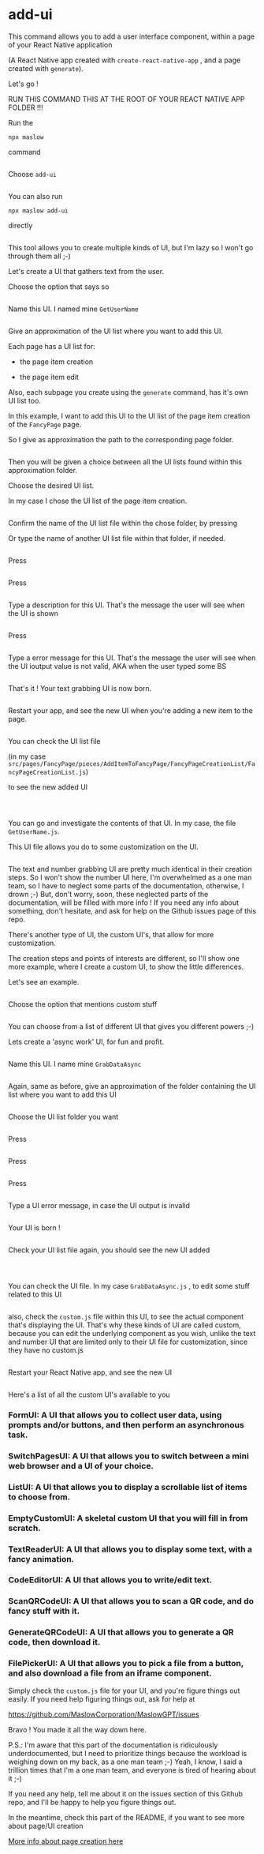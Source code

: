 
# add-ui

This command allows you to add a user interface component, within a page of your React Native application 

(A React Native app created with ```create-react-native-app``` , and a page created with ```generate```).

Let's go !

RUN THIS COMMAND THIS AT THE ROOT OF YOUR REACT NATIVE APP FOLDER !!!


Run the 

```
npx maslow
``` 

command

<p align="center">
  <img src="assets\8ef99ccfdf6b47f644921c8ec6485183.png" alt="">
</p>

Choose ```add-ui```

<p align="center">
  <img src="assets\fbe8b4242f6479e9b3563dfb3fda7f1a.png" alt="">
</p>

You can also run 

```
npx maslow add-ui
``` 

directly

<p align="center">
  <img src="assets\c1a41d5b384ce1b60a80e7b8a43aa290.png" alt="">
</p>

This tool allows you to create multiple kinds of UI, but I'm lazy so I won't go through them all ;-)

Let's create a UI that gathers text from the user.

Choose the option that says so

<p align="center">
  <img src="assets\eedc6874617f962e8b81610dccbc7a60.png" alt="">
</p>

Name this UI. I named mine ```GetUserName```

<p align="center">
  <img src="assets\65b9b083c5513c3d6c9ae4395622d72e.png" alt="">
</p>

Give an approximation of the UI list where you want to add this UI.

Each page has a UI list for:

- the page item creation

- the page item edit

Also, each subpage you create using the ```generate``` command, has it's own UI list too.

In this example, I want to add this UI to the UI list of the page item creation of the ```FancyPage``` page.

So I give as approximation the path to the corresponding page folder.

<p align="center">
  <img src="assets\1458667ed5ebf7ab8e730da55ba020df.png" alt="">
</p>

Then you will be given a choice between all the UI lists found within this approximation folder.

Choose the desired UI list. 

In my case I chose the UI list of the page item creation.

<p align="center">
  <img src="assets\9d7afb43dd195bd2531754ac415a1f96.png" alt="">
</p>

Confirm the name of the UI list file within the chose folder, by pressing <Enter>

Or type the name of another UI list file within that folder, if needed.

<p align="center">
  <img src="assets\6d3b4265a1e7c6691b89d1177669019c.png" alt="">
</p>

Press <Enter>

<p align="center">
  <img src="assets\abff8c2d5ea29dd41b336006dd8cb6f5.png" alt="">
</p>

Press <Enter> 

<p align="center">
  <img src="assets\c1a9ef29e842a322eda71d2cf1e7fc6c.png" alt="">
</p>

Type a description for this UI. That's the message the user will see when the UI is shown

<p align="center">
  <img src="assets\ac179d89ac5d66eb615b7f4c1ad0a187.png" alt="">
</p>

Press <Enter>

<p align="center">
  <img src="assets\caaf581e989302eec1ffcd5f3dcc59cc.png" alt="">
</p>

Type a error message for this UI. That's the message the user will see when the UI ioutput value is not valid, AKA when the user typed some BS


<p align="center">
  <img src="assets\690ee461d61f9bf048a3363b66dd37b5.png" alt="">
</p>

That's it ! Your text grabbing UI is now born.

<p align="center">
  <img src="assets\370ddab1e020ab439f68431148d7d02f.png" alt="">
</p>

Restart your app, and see the new UI when you're adding a new item to the page.

<p align="center">
  <img src="assets\702b0d08b37cc6c3f782aa853521b39e.png" alt="">
</p>

You can check the UI list file 

(in my case ```src/pages/FancyPage/pieces/AddItemToFancyPage/FancyPageCreationList/FancyPageCreationList.js```)

to see the new added UI

<p align="center">
  <img src="assets\d08f1fa5aac7b908cad5a92a3d4df9f0.png" alt="">
</p>

<p align="center">
  <img src="assets\551facaf592dc8abd2c099ca27ac05ce.png" alt="">
</p>

<p align="center">
  <img src="assets\e7972e6150c2a7f75e5e5b072c81be37.png" alt="">
</p>

You can go and investigate the contents of that UI. In my case, the file ```GetUserName.js```.

This UI file allows you do to some customization on the UI.

<p align="center">
  <img src="assets\6390a58dc3af7a0b5cc7f781bef4dcfe.png" alt="">
</p>

The text and number grabbing UI are pretty much identical in their creation steps. So I won't show the number UI here, I'm overwhelmed as a one man team, so I have to neglect some parts of the documentation, otherwise, I drown ;-) But, don't worry, soon, these neglected parts of the documentation, will be filled with more info ! If you need any info about something, don't hesitate, and ask for help on the Github issues page of this repo.

There's another type of UI, the custom UI's, that allow for more customization.

The creation steps and points of interests are different, so I'll show one more example, where I create a custom UI,  to show the little differences.

Let's see an example.

<p align="center">
  <img src="assets\2579b45e2bcbdf9579a67385b7026533.png" alt="">
</p>

Choose the option that mentions custom stuff

<p align="center">
  <img src="assets\8394391fa1129fe34d882dd08e30e941.png" alt="">
</p>

You can choose from a list of different UI that gives you different powers ;-)

Lets create a 'async work' UI, for fun and profit.

<p align="center">
  <img src="assets\345813f15034b37dde9a6b900d78d517.png" alt="">
</p>

Name this UI. I name mine ```GrabDataAsync```

<p align="center">
  <img src="assets\5f78fb70f6f3614e93f83115bec3c02d.png" alt="">
</p>

Again, same as before, give an approximation of the folder containing the UI list where you want to add this UI

<p align="center">
  <img src="assets\b3cf202e6e0a56a78434766830e99a62.png" alt="">
</p>

Choose the UI list folder you want

<p align="center">
  <img src="assets\dd3aa7204bc7c07fafd71d14f47bc0a0.png" alt="">
</p>

Press <Enter>

<p align="center">
  <img src="assets\4464b347118bb1c50239b908061c9f0b.png" alt="">
</p>

Press <Enter>

<p align="center">
  <img src="assets\90d73ac88952a28b2fd22d0f9aea7253.png" alt="">
</p>

Press <Enter>

<p align="center">
  <img src="assets\43c96fa488fa90f0ab2cbb1fb27a0234.png" alt="">
</p>

Type a UI error message, in case the UI output is invalid

<p align="center">
  <img src="assets\7b69ecfacee9260a954a817031812360.png" alt="">
</p>

Your UI is born !

<p align="center">
  <img src="assets\82f0d4f26776f0b4eab6e672339eeb16.png" alt="">
</p>

Check your UI list file again, you should see the new UI added

<p align="center">
  <img src="assets\ca243c4f2e003c07de176f89984f05b5.png" alt="">
</p>

<p align="center">
  <img src="assets\1df214f94f534a910cdff4648cab000f.png" alt="">
</p>

<p align="center">
  <img src="assets\a7c6c553d45faea2fedfb55ef401804e.png" alt="">
</p>

You can check the UI file. In my case ```GrabDataAsync.js``` , to edit some stuff related to this UI

<p align="center">
  <img src="assets\133db4cc71a84759e0df3f95e44f910b.png" alt="">
</p>

also, check the ```custom.js``` file within this UI, to see the actual component that's displaying the UI. That's why these kinds of UI are called custom, because you can edit the underlying component as you wish, unlike the text and number UI that are limited only to their UI file for customization, since they have no custom.js

<p align="center">
  <img src="assets\09b29ce9279da4fda98b57e869a93a8b.png" alt="">
</p>

Restart your React Native app, and see the new UI

<p align="center">
  <img src="assets\666f21ae658dee5b1f48bb1677c7f002.png" alt="">
</p>

Here's a list of all the custom UI's available to you

### FormUI: A UI that allows you to collect user data, using prompts and/or buttons, and then perform an asynchronous task.

### SwitchPagesUI: A UI that allows you to switch between a mini web browser and a UI of your choice.

### ListUI: A UI that allows you to display a scrollable list of items to choose from.

### EmptyCustomUI: A skeletal custom UI that you will fill in from scratch.

### TextReaderUI: A UI that allows you to display some text, with a fancy animation.

### CodeEditorUI: A UI that allows you to write/edit text.

### ScanQRCodeUI: A UI that allows you to scan a QR code, and do fancy stuff with it.

### GenerateQRCodeUI: A UI that allows you to generate a QR code, then download it.

### FilePickerUI: A UI that allows you to pick a file from a button, and also download a file from an iframe component.

Simply check the `custom.js` file for your UI, and you're figure things out easily. If you need help figuring things out, ask for help at

https://github.com/MaslowCorporation/MaslowGPT/issues

Bravo ! You made it all the way down here.

P.S.: I'm aware that this part of the documentation is ridiculously underdocumented, but I need to prioritize things because the workload is weighing down on my back, as a one man team ;-) Yeah, I know, I said a trillion times that I'm a one man team, and everyone is tired of hearing about it ;-)

If you need any help, tell me about it on the issues section of this Github repo, and I'll be happy to help you figure things out.

In the meantime, check this part of the README, if you want to see more about page/UI creation

[More info about page creation here](../BuildAppUI/README.md)